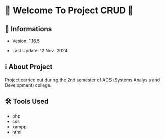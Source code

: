 # 🎉 Welcome To Project CRUD 🚀 

## 📢 Informations

- Vesion: 1.16.5

- Last Update: 12 Nov. 2024

## ℹ️ About Project

Project carried out during the 2nd semester of ADS (Systems Analysis and Development) college.

## 🛠️ Tools Used

- php
- css
- xampp
- html
